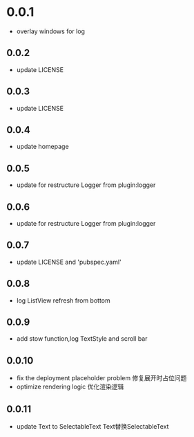 # 0.0.1

* overlay windows for log

## 0.0.2

* update LICENSE

## 0.0.3

* update LICENSE

## 0.0.4

* update homepage

## 0.0.5

* update for restructure Logger from plugin:logger

## 0.0.6

* update for restructure Logger from plugin:logger

## 0.0.7

* update LICENSE and 'pubspec.yaml'

## 0.0.8

* log ListView refresh from bottom

## 0.0.9

* add stow function,log TextStyle and scroll bar

## 0.0.10

* fix the deployment placeholder problem
  修复展开时占位问题
* optimize rendering logic
  优化渲染逻辑

## 0.0.11

* update Text to SelectableText
  Text替换SelectableText
